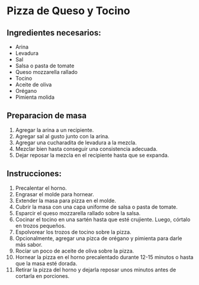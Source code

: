 # Pizza de Queso y Tocino

## Ingredientes necesarios:
- Arina
- Levadura
- Sal
- Salsa o pasta de tomate
- Queso mozzarella rallado
- Tocino
- Aceite de oliva
- Orégano
- Pimienta molida

## Preparacion de masa

1. Agregar la arina a un recipiente.
2. Agregar sal al gusto junto con la arina.
3. Agregar una cucharadita de levadura a la mezcla.
4. Mezclar bien hasta conseguir una consistencia adecuada.
5. Dejar reposar la mezcla en el recipiente hasta que se expanda.

## Instrucciones:

1. Precalentar el horno.
2. Engrasar el molde para hornear.
3. Extender la masa para pizza en el molde.
4. Cubrir la masa con una capa uniforme de salsa o pasta de tomate.
5. Esparcir el queso mozzarella rallado sobre la salsa.
6. Cocinar el tocino en una sartén hasta que esté crujiente. Luego, córtalo en trozos pequeños.
7. Espolvorear los trozos de tocino sobre la pizza.
8. Opcionalmente, agregar una pizca de orégano y pimienta para darle más sabor.
9. Rocíar un poco de aceite de oliva sobre la pizza.
10. Hornear la pizza en el horno precalentado durante 12-15 minutos o hasta que la masa esté dorada.
11. Retirar la pizza del horno y dejarla reposar unos minutos antes de cortarla en porciones.